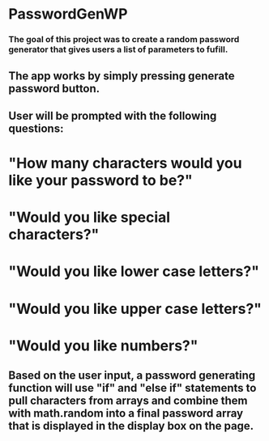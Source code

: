 # PasswordGenWP

### The goal of this project was to create a random password generator that gives users a list of parameters to fufill.

## The app works by simply pressing generate password button.
## User will be prompted with the following questions:
# "How many characters would you like your password to be?"
# "Would you like special characters?"
# "Would you like lower case letters?"
# "Would you like upper case letters?"
# "Would you like numbers?"

## Based on the user input, a password generating function will use "if" and "else if" statements to pull characters from arrays and combine them with math.random into a final password array that is displayed in the display box on the page.

